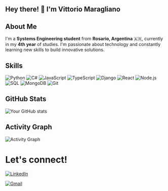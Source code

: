 
## Hey there! 👋 I'm Vittorio Maragliano



## About Me

I'm a **Systems Engineering student** from **Rosario, Argentina** 🇦🇷, currently in my **4th year** of studies. I'm passionate about technology and constantly learning new skills to build innovative solutions.


## Skills
![Python](https://img.shields.io/badge/Python-3776AB?style=for-the-badge&logo=python&logoColor=white)
![C#](https://img.shields.io/badge/C%23-239120?style=for-the-badge&logo=c-sharp&logoColor=white)
![JavaScript](https://img.shields.io/badge/JavaScript-F7DF1E?style=for-the-badge&logo=javascript&logoColor=black)
![TypeScript](https://img.shields.io/badge/TypeScript-007ACC?style=for-the-badge&logo=typescript&logoColor=white)
![Django](https://img.shields.io/badge/Django-092E20?style=for-the-badge&logo=django&logoColor=white)
![React](https://img.shields.io/badge/React-20232A?style=for-the-badge&logo=react&logoColor=61DAFB)
![Node.js](https://img.shields.io/badge/Node.js-43853D?style=for-the-badge&logo=node.js&logoColor=white)
![SQL](https://img.shields.io/badge/SQL-4479A1?style=for-the-badge&logo=mysql&logoColor=white)
![MongoDB](https://img.shields.io/badge/MongoDB-4EA94B?style=for-the-badge&logo=mongodb&logoColor=white)
![Git](https://img.shields.io/badge/Git-F05032?style=for-the-badge&logo=git&logoColor=white)

## GitHub Stats
![Your GitHub stats](https://github-readme-stats.vercel.app/api?username=maraglianovittorio&show_icons=true&theme=radical)

## Activity Graph
![Activity Graph](https://github-readme-activity-graph.vercel.app/graph?username=maraglianovittorio&theme=react-dark)

# Let's connect!

[![LinkedIn](https://img.shields.io/badge/LinkedIn-0077B5?style=for-the-badge&logo=linkedin&logoColor=white)](https://www.linkedin.com/in/vittorio-maragliano/)

[![Gmail](https://img.shields.io/badge/Gmail-D14836?style=for-the-badge&logo=gmail&logoColor=white)](mailto:maraglianovittorio@gmail.com)
